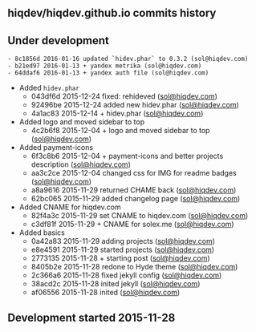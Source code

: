 hiqdev/hiqdev.github.io commits history
---------------------------------------

## Under development

    - 8c1856d 2016-01-16 updated `hidev.phar` to 0.3.2 (sol@hiqdev.com)
    - b21ed97 2016-01-13 + yandex metrika (sol@hiqdev.com)
    - 64ddaf6 2016-01-13 + yandex auth file (sol@hiqdev.com)
- Added `hidev.phar`
    - 043df6d 2015-12-24 fixed: rehideved (sol@hiqdev.com)
    - 92496be 2015-12-24 added new hidev.phar (sol@hiqdev.com)
    - 4a1ac83 2015-12-14 + hidev.phar (sol@hiqdev.com)
- Added logo and moved sidebar to top
    - 4c2b6f8 2015-12-04 + logo and moved sidebar to top (sol@hiqdev.com)
- Added payment-icons
    - 6f3c8b6 2015-12-04 + payment-icons and better projects description (sol@hiqdev.com)
    - aa3c2ce 2015-12-04 changed css for IMG for readme badges (sol@hiqdev.com)
    - a8a9616 2015-11-29 returned CHAME back (sol@hiqdev.com)
    - 62bc065 2015-11-29 added changelog page (sol@hiqdev.com)
- Added CNAME for hiqdev.com
    - 82f4a3c 2015-11-29 set CNAME to hiqdev.com (sol@hiqdev.com)
    - c3df81f 2015-11-29 + CNAME for solex.me (sol@hiqdev.com)
- Added basics
    - 0a42a83 2015-11-29 adding projects (sol@hiqdev.com)
    - e8e4591 2015-11-29 started projects (sol@hiqdev.com)
    - 2773135 2015-11-28 + starting post (sol@hiqdev.com)
    - 8405b2e 2015-11-28 redone to Hyde theme (sol@hiqdev.com)
    - 2c366a6 2015-11-28 fixed jekyll config (sol@hiqdev.com)
    - 38acd2c 2015-11-28 inited jekyll (sol@hiqdev.com)
    - af06556 2015-11-28 inited (sol@hiqdev.com)

## Development started 2015-11-28

